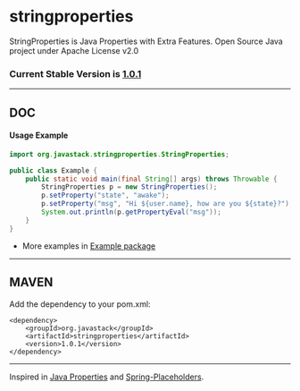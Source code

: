 # stringproperties

StringProperties is Java Properties with Extra Features. Open Source Java project under Apache License v2.0

### Current Stable Version is [1.0.1](https://search.maven.org/#search|ga|1|g%3Aorg.javastack%20a%3Astringproperties)

---

## DOC

#### Usage Example

```java
import org.javastack.stringproperties.StringProperties;

public class Example {
	public static void main(final String[] args) throws Throwable {
		StringProperties p = new StringProperties();
		p.setProperty("state", "awake");
		p.setProperty("msg", "Hi ${user.name}, how are you ${state}?");
		System.out.println(p.getPropertyEval("msg"));
	}
}
```

* More examples in [Example package](https://github.com/ggrandes/stringproperties/tree/master/src/main/java/org/javastack/stringproperties/example/)

---

## MAVEN

Add the dependency to your pom.xml:

    <dependency>
        <groupId>org.javastack</groupId>
        <artifactId>stringproperties</artifactId>
        <version>1.0.1</version>
    </dependency>

---
Inspired in [Java Properties](http://docs.oracle.com/javase/7/docs/api/java/util/Properties.html) and [Spring-Placeholders](http://docs.spring.io/spring/docs/4.0.4.RELEASE/javadoc-api/org/springframework/beans/factory/config/PlaceholderConfigurerSupport.html).
